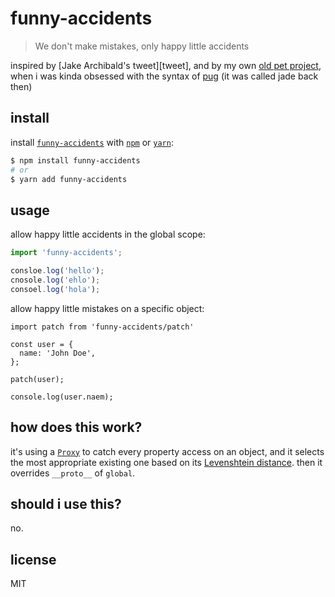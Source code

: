 # funny-accidents

> We don't make mistakes, only happy little accidents

inspired by [Jake Archibald's tweet][tweet], and by my own [old pet project][jadeite],
when i was kinda obsessed with the syntax of [pug] (it was called jade back then)

## install

install [`funny-accidents`][pkg] with [`npm`][npm] or [`yarn`][yarn]:

```sh
$ npm install funny-accidents
# or
$ yarn add funny-accidents
```

## usage

allow happy little accidents in the global scope:

```js
import 'funny-accidents';

consloe.log('hello');
cnosole.log('ehlo');
consoel.log('hola');
```

allow happy little mistakes on a specific object:

```
import patch from 'funny-accidents/patch'

const user = {
  name: 'John Doe',
};

patch(user);

console.log(user.naem);
```

## how does this work?

it's using a [`Proxy`][proxy] to catch every property access on an object, and it selects the most appropriate existing one based on its [Levenshtein distance][levenshtein]. then it overrides `__proto__` of `global`.

## should i use this?

no.

## license

MIT

[levenshtein]: https://en.wikipedia.org/wiki/Levenshtein_distance
[pkg]: https://www.npmjs.com/package/funny-accidents
[npm]: https://npmjs.com
[yarn]: https://yarnpkg.com
[proxy]: https://developer.mozilla.org/en-US/docs/Web/JavaScript/Reference/Global_Objects/Proxy
[pug]: https://pugjs.org/api/getting-started.html
[jadeite]: https://github.com/madbence/node-jadeite
